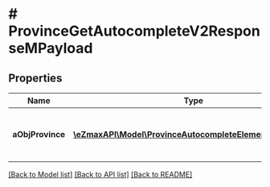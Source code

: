 # # ProvinceGetAutocompleteV2ResponseMPayload

## Properties

Name | Type | Description | Notes
------------ | ------------- | ------------- | -------------
**aObjProvince** | [**\eZmaxAPI\Model\ProvinceAutocompleteElementResponse[]**](ProvinceAutocompleteElementResponse.md) | An array of Province autocomplete element response. |

[[Back to Model list]](../../README.md#models) [[Back to API list]](../../README.md#endpoints) [[Back to README]](../../README.md)
